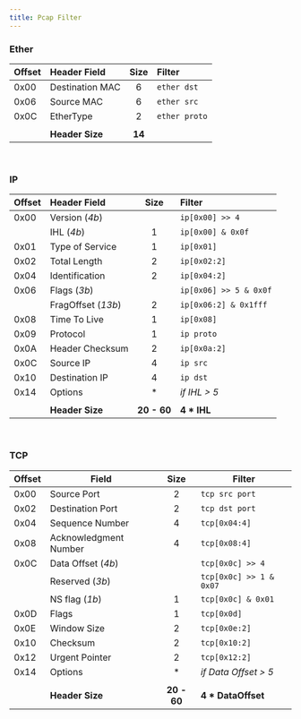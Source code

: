 ```yaml
---
title: Pcap Filter
---
```



### Ether
| Offset | Header Field     | Size    | Filter    |
|:-----|:-------------------|:-------:|:----------|
| 0x00  | Destination MAC   | 6       | `ether dst` |
| 0x06  | Source MAC        | 6       | `ether src` |
| 0x0C  | EtherType         | 2       | `ether proto` |
|       |                   |         |           |
|       | **Header Size**   | **14**  |           |

<br>

### IP
| Offset | Header Field     | Size| Filter |
|:-----|:-------------------|:----:|:-----------------------|
| 0x00 | Version (*4b*)     |     | `ip[0x00] >> 4` |
|      | IHL (*4b*)         | 1   | `ip[0x00] & 0x0f` |
| 0x01 | Type of Service    | 1   | `ip[0x01]` |
| 0x02 | Total Length       | 2   | `ip[0x02:2]` |
| 0x04 | Identification     | 2   | `ip[0x04:2]` |
| 0x06 | Flags (*3b*)       |     | `ip[0x06] >> 5 & 0x0f` |
|      | FragOffset (*13b*) | 2   | `ip[0x06:2] & 0x1fff` |
| 0x08 | Time To Live       | 1   | `ip[0x08]` |
| 0x09 | Protocol           | 1   | `ip proto` |
| 0x0A | Header Checksum    | 2   | `ip[0x0a:2]` |
| 0x0C | Source IP          | 4   | `ip src` |
| 0x10 | Destination IP     | 4   | `ip dst` |
| 0x14 | Options            | *   | *if IHL > 5* |
|      |                    |             |         |
|      | **Header Size**    | **20 - 60** | **4 * IHL** |

<br>

### TCP

| Offset | Field            | Size | Filter |
|--------|----------------------|:----:|--------------------|
| 0x00   | Source Port          | 2    | `tcp src port` |
| 0x02   | Destination Port     | 2    | `tcp dst port` |
| 0x04   | Sequence Number      | 4    | `tcp[0x04:4]` |
| 0x08   | Acknowledgment Number | 4   | `tcp[0x08:4]` |
| 0x0C   | Data Offset (*4b*)    |     | `tcp[0x0c] >> 4` |
|        | Reserved (*3b*)      |      | `tcp[0x0c] >> 1 & 0x07` |
|        | NS flag (*1b*)       | 1    | `tcp[0x0c] & 0x01` |
| 0x0D   | Flags                | 1    | `tcp[0x0d]` |
| 0x0E   | Window Size          | 2    | `tcp[0x0e:2]` |
| 0x10   | Checksum             | 2    | `tcp[0x10:2]` |
| 0x12   | Urgent Pointer       | 2    | `tcp[0x12:2]` |
| 0x14   | Options              | *    | *if Data Offset > 5* |
|        |                      |             |        |
|        | **Header Size**      | **20 - 60** |  **4 * DataOffset** |
